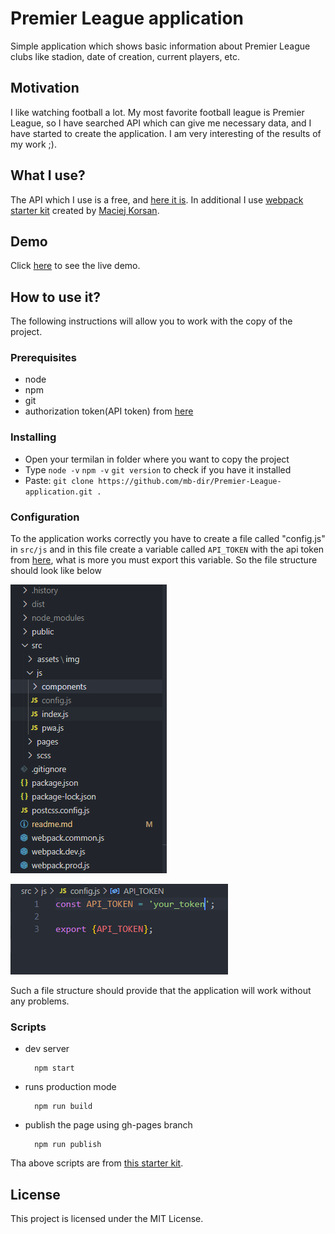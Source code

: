 # Premier League application

Simple application which shows basic information about Premier League clubs like stadion, date of creation, current players, etc.

## Motivation

I like watching football a lot. My most favorite football league is Premier League, so I have searched API which can give me necessary data, and I have started to create the application. I am very interesting of the results of my work ;).

## What I use?

The API which I use is a free, and [here it is](https://www.football-data.org/). In additional I  use [webpack starter kit](https://github.com/maciejkorsan/wtf-webpack-starter) created by [Maciej Korsan](https://www.facebook.com/korsanpl/).

## Demo

Click [here](https://mb-dir.github.io/Premier-League-application/) to see the live demo.

## How to use it?

The following instructions will allow you to work with the copy of the project.

### Prerequisites
- node
- npm
- git
- authorization token(API token) from [here](https://www.football-data.org/)

### Installing
- Open your termilan in folder where you want to copy the project
- Type `node -v` `npm -v` `git version` to check if you have it installed
- Paste: `git clone https://github.com/mb-dir/Premier-League-application.git .`

### Configuration

To the application works correctly you have to create a file called "config.js" in `src/js` and in this file create a variable called `API_TOKEN` with the api token from [here](https://www.football-data.org/), what is more you must export this variable. So the file structure should look like below

![example files structure](https://raw.githubusercontent.com/mb-dir/Premier-League-application/master/src/assets/img/example_file_structure/files_structure.PNG)

![example file content](https://raw.githubusercontent.com/mb-dir/Premier-League-application/master/src/assets/img/example_file_structure/token.PNG)

Such a file structure should provide that the application will work without any problems.

### Scripts

- dev server

        npm start
- runs production mode

        npm run build
- publish the page using gh-pages branch

        npm run publish

Tha above scripts are from [this starter kit]("https://github.com/maciejkorsan/wtf-webpack-starter").



## License

This project is licensed under the MIT License.

